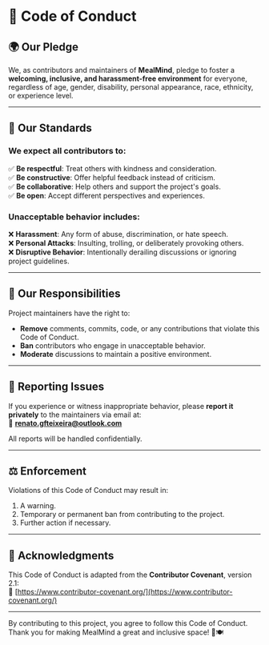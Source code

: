# 📜 Code of Conduct

## 🌍 Our Pledge

We, as contributors and maintainers of **MealMind**, pledge to foster a **welcoming, inclusive, and harassment-free
environment** for everyone, regardless of age, gender, disability, personal appearance, race, ethnicity, or experience
level.

---

## 🤝 Our Standards

### We expect all contributors to:

✅ **Be respectful**: Treat others with kindness and consideration.  
✅ **Be constructive**: Offer helpful feedback instead of criticism.  
✅ **Be collaborative**: Help others and support the project's goals.  
✅ **Be open**: Accept different perspectives and experiences.

### Unacceptable behavior includes:

❌ **Harassment**: Any form of abuse, discrimination, or hate speech.  
❌ **Personal Attacks**: Insulting, trolling, or deliberately provoking others.  
❌ **Disruptive Behavior**: Intentionally derailing discussions or ignoring project guidelines.

---

## 🚀 Our Responsibilities

Project maintainers have the right to:

- **Remove** comments, commits, code, or any contributions that violate this Code of Conduct.
- **Ban** contributors who engage in unacceptable behavior.
- **Moderate** discussions to maintain a positive environment.

---

## 📢 Reporting Issues

If you experience or witness inappropriate behavior, please **report it privately** to the maintainers via email at:  
📧 **[renato.gfteixeira@outlook.com](mailto:renato.gfteixeira@outlook.com)**

All reports will be handled confidentially.

---

## ⚖️ Enforcement

Violations of this Code of Conduct may result in:

1. A warning.
2. Temporary or permanent ban from contributing to the project.
3. Further action if necessary.

---

## 📄 Acknowledgments

This Code of Conduct is adapted from the **Contributor Covenant**, version 2.1:  
🔗 [https://www.contributor-covenant.org/](https://www.contributor-covenant.org/)

---

By contributing to this project, you agree to follow this Code of Conduct.  
Thank you for making MealMind a great and inclusive space! 🚀🍽️
